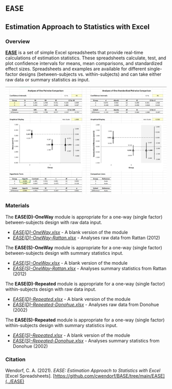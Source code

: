 # `EASE` 

## Estimation Approach to Statistics with Excel

### Overview

[**EASE**](../EASE) is a set of simple Excel spreadsheets that provide real-time calculations of estimation statistics. These spreadsheets calculate, test, and plot confidence intervals for means, mean comparisons, and standardized effect sizes. Spreadsheets and examples are available for different single-factor designs (between-subjects vs. within-subjects) and can take either raw data or summary statistics as input. 

<p align="center"><kbd><img src="EASE.jpg"></kbd></p>

### Materials

The **EASE(D)-OneWay** module is appropriate for a one-way (single factor) between-subjects design with raw data input.

- [*EASE(D)-OneWay.xlsx*](./EASE(D)-OneWay.xlsx) - A blank version of the module
- [*EASE(D)-OneWay-Rattan.xlsx*](./EASE(D)-OneWay-Rattan.xlsx) - Analyses raw data from Rattan (2012)

The **EASE(S)-OneWay** module is appropriate for a one-way (single factor) between-subjects design with summary statistics input.

- [*EASE(S)-OneWay.xlsx*](./EASE(S)-OneWay.xlsx) - A blank version of the module
- [*EASE(S)-OneWay-Rattan.xlsx*](./EASE(S)-OneWay-Rattan.xlsx) - Analyses summary statistics from Rattan (2012)

The **EASE(D)-Repeated** module is appropriate for a one-way (single factor) within-subjects design with raw data input.

- [*EASE(D)-Repeated.xlsx*](./EASE(D)-Repeated.xlsx) - A blank version of the module
- [*EASE(D)-Repeated-Donohue.xlsx*](./EASE(D)-Repeated-Donohue.xlsx) - Analyses raw data from Donohue (2002)

The **EASE(S)-Repeated** module is appropriate for a one-way (single factor) within-subjects design with summary statistics input.

- [*EASE(S)-Repeated.xlsx*](./EASE(S)-Repeated.xlsx) - A blank version of the module
- [*EASE(S)-Repeated-Donohue.xlsx*](./EASE(S)-Repeated-Donohue.xlsx) - Analyses summary statistics from Donohue (2002)

### Citation

Wendorf, C. A. (2021). _EASE: Estimation Approach to Statistics with Excel_ [Excel Spreadsheets]. [https://github.com/cwendorf/BASE/tree/main/EASE](../EASE)
